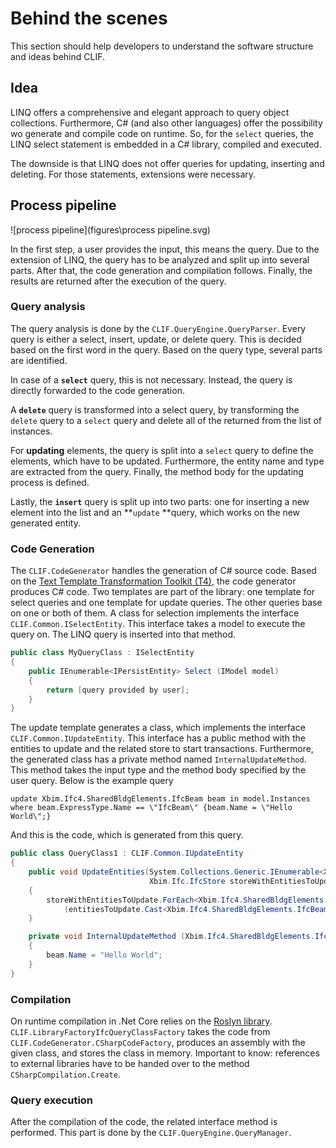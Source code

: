 # Behind the scenes

This section should help developers to understand the software structure and ideas behind CLIF.

## Idea

LINQ offers a comprehensive and elegant approach to query object collections. Furthermore, C# (and also other languages) offer the possibility wo generate and compile code on runtime. So, for the `select` queries, the LINQ select statement is embedded in a C# library, compiled and executed.

The downside is that LINQ does not offer queries for updating, inserting and deleting. For those statements, extensions were necessary.

## Process pipeline

![process pipeline](figures\process pipeline.svg)

In the first step, a user provides the input, this means the query. Due to the extension of LINQ, the query has to be analyzed and split up into several parts. After that, the code generation and compilation follows. Finally, the results are returned after the execution of the query.

### Query analysis

The query analysis is done by the `CLIF.QueryEngine.QueryParser`. Every query is either a select, insert, update, or delete query. This is decided based on the first word in the query. Based on the query type, several parts are identified. 

In case of a **`select`** query, this is not necessary. Instead, the query is directly forwarded to the code generation.

A **`delete`** query is transformed into a select query, by transforming the `delete` query to a `select` query and delete all of the returned from the list of instances.

For **updating** elements, the query is split into a `select` query to define the elements, which have to be updated. Furthermore, the entity name and type are extracted from the query. Finally, the method body for the updating process is defined.

Lastly, the **`insert`** query is split up into two parts: one for inserting a new element into the list and an **`update` **query, which works on the new generated entity.

### Code Generation

The `CLIF.CodeGenerator` handles the generation of C# source code. Based on the [Text Template Transformation Toolkit (T4)](https://docs.microsoft.com/en-us/visualstudio/modeling/code-generation-and-t4-text-templates?view=vs-2019), the code generator produces C# code. Two templates are part of the library: one template for select queries and one template for update queries. The other queries base on one or both of them. A class for selection implements the interface `CLIF.Common.ISelectEntity`. This interface takes a model to execute the query on. The LINQ query is inserted into that method.

```C#
public class MyQueryClass : ISelectEntity
{
	public IEnumerable<IPersistEntity> Select (IModel model)
    {
        return [query provided by user];
    }
}
```

The update template generates a class, which implements the interface `CLIF.Common.IUpdateEntity`.  This interface has a public method with the entities to update and the related store to start transactions. Furthermore, the generated class has a private method named `InternalUpdateMethod`. This method takes the input type and the method body specified by the user query. Below is the example query

```
update Xbim.Ifc4.SharedBldgElements.IfcBeam beam in model.Instances where beam.ExpressType.Name == \"IfcBeam\" {beam.Name = \"Hello World\";}
```

And this is the code, which is generated from this query.

```C#
public class QueryClass1 : CLIF.Common.IUpdateEntity
{
	public void UpdateEntities(System.Collections.Generic.IEnumerable<Xbim.Common.IPersistEntity> entitiesToUpdate,
    	                       Xbim.Ifc.IfcStore storeWithEntitiesToUpdate)
	{
		storeWithEntitiesToUpdate.ForEach<Xbim.Ifc4.SharedBldgElements.IfcBeam>
        	(entitiesToUpdate.Cast<Xbim.Ifc4.SharedBldgElements.IfcBeam>(), InternalUpdateMethod);
	}

	private void InternalUpdateMethod (Xbim.Ifc4.SharedBldgElements.IfcBeam beam)
	{
		beam.Name = "Hello World";
	}
}
```
### Compilation

On runtime compilation in .Net Core relies on the [Roslyn library](https://docs.microsoft.com/en-us/dotnet/csharp/roslyn-sdk/). `CLIF.LibraryFactoryIfcQueryClassFactory` takes the code from `CLIF.CodeGenerator.CSharpCodeFactory`, produces an assembly with the given class, and stores the class in memory. Important to know: references to external libraries have to be handed over to the method `CSharpCompilation.Create`.

### Query execution

After the compilation of the code, the related interface method is performed.  This part is done by the `CLIF.QueryEngine.QueryManager`.